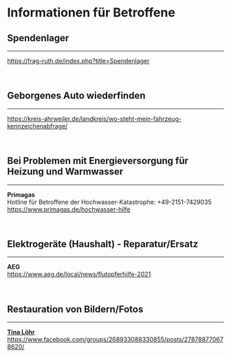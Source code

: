 # Informationen für Betroffene

## Spendenlager
---
https://frag-ruth.de/index.php?title=Spendenlager

<br/>

## Geborgenes Auto wiederfinden
---
https://kreis-ahrweiler.de/landkreis/wo-steht-mein-fahrzeug-kennzeichenabfrage/

<br/>

## Bei Problemen mit Energieversorgung für Heizung und Warmwasser
---
**Primagas**  
Hotline für Betroffene der Hochwasser-Katastrophe: +49-2151-7429035  
https://www.primagas.de/hochwasser-hilfe

<br/>

## Elektrogeräte (Haushalt) - Reparatur/Ersatz
---
**AEG**  
https://www.aeg.de/local/news/flutopferhilfe-2021

<br/>

## Restauration von Bildern/Fotos
---
**[Tina Löhr](https://www.facebook.com/groups/268933088330855/user/1628523698/)**  
<https://www.facebook.com/groups/268933088330855/posts/278788770678620/>
